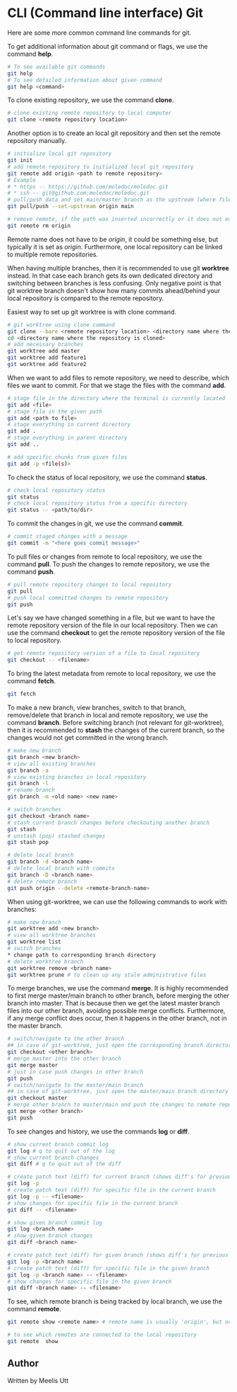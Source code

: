 # CLI (Command line interface) Git

Here are some more common command line commands for git.

To get additional information about git command or flags, we use the command **help**.

```sh
# To see available git commands
git help
# To see detailed information about given command
git help <command>
```

To clone existing repository, we use the command **clone**.

```sh
# clone existing remote repository to local computer
git clone <remote repository location>
```

Another option is to create an local git repository and then set the remote repository manually.

```sh
# initialize local git repository
git init
# add remote repository to initialized local git repository
git remote add origin <path to remote repository> 
# Example 
# * https -- https://github.com/moledoc/moledoc.git
# * ssh -- git@github.com:moledoc/moledoc.git
# pull/push data and set main/master branch as the upstream (where files/directories are pulled/pushed from/to)
git pull/push --set-upstream origin main

# remove remote, if the path was inserted incorrectly or it does not exist anymore
git remote rm origin
```

Remote name does not have to be *origin*, it could be something else, but typically it is set as *origin*.
Furthermore, one local repository can be linked to multiple remote repositories.

When having multiple branches, then it is recommended to use git **worktree** instead.
In that case each branch gets its own dedicated directory and switching between branches is less confusing.
Only negative point is that git worktree branch doesn't show how many commits ahead/behind your local repository is compared to the remote repository.

Easiest way to set up git worktree is with clone command.

```sh
# git worktree using clone command
git clone --bare <remote repository location> <directory name where the repository is cloned>
cd <directory name where the repository is cloned>
# add necessary branches
git worktree add master
git worktree add feature1
git worktree add feature2
```

When we want to add files to remote repository, we need to describe, which files we want to commit.
For that we stage the files with the command **add**.

```sh
# stage file in the directory where the terminal is currently located
git add <file>
# stage file in the given path
git add <path to file>
# stage everything in current directory
git add .
# stage everything in parent directory
git add ..

# add specific chunks from given files
git add -p <file(s)>
```

To check the status of local repository, we use the command **status**.

```sh
# check local repository status
git status
# check local repository status from a specific directory
git status -- <path/to/dir>
```

To commit the changes in git, we use the command **commit**.

```sh
# commit staged changes with a message
git commit -m "<here goes commit message>"
```

To pull files or changes from remote to local repository, we use the command **pull**.
To push the changes to remote repository, we use the command **push**.

```sh
# pull remote repository changes to local repository
git pull
# push local committed changes to remote repository
git push
```

Let's say we have changed something in a file, but we want to have the remote repository version of the file in our local repository.
Then we can use the command **checkout** to get the remote repository version of the file to local repository.

```sh
# get remote repository version of a file to local repository
git checkout -- <filename>
```

To bring the latest metadata from remote to local repository, we use the command **fetch**.

```sh
git fetch
```

To make a new branch, view branches, switch to that branch, remove/delete that branch in local and remote repository, we use the command **branch**.
Before switching branch (not relevant for git-worktree), then it is recommended to **stash** the changes of the current branch, so the changes would not get committed in the wrong branch.

```sh
# make new branch
git branch <new branch>
# view all existing branches
git branch -a
# view existing branches in local repository
git branch -l
# rename branch
git branch -m <old name> <new name>

# switch branches
git checkout <branch name>
# stash current branch changes before checkouting another branch
git stash
# unstash (pop) stashed changes
git stash pop

# delete local branch 
git branch -d <branch name>
# delete local branch with commits
git branch -D <branch name>
# delete remote branch
git push origin --delete <remote-branch-name>
```

When using git-worktree, we can use the following commands to work with branches:

```sh
# make new branch
git worktree add <new branch>
# view all worktree branches
git worktree list
# switch branches
* change path to corresponding branch directory
# delete worktree branch
git worktree remove <branch name>
git worktree prune # to clean up any stale administrative files
```

To merge branches, we use the command **merge**.
It is highly recommended to first merge master/main branch to other branch, before merging the other branch into master.
That is because then we get the latest master branch files into our other branch, avoiding possible merge conflicts.
Furthermore, if any merge conflict does occur, then it happens in the other branch, not in the master branch.

```sh
# switch/navigate to the other branch
## in case of git-worktree, just open the corresponding branch directory
git checkout <other branch>
# merge master into the other branch
git merge master
# just in case push changes in other branch
git push
# switch/navigate to the master/main branch
## in case of git-worktree, just open the master/main branch directory
git checkout master
# merge other branch to master/main and push the changes to remote repository
git merge <other branch>
git push
```

To see changes and history, we use the commands **log** or **diff**.

```sh
# show current branch commit log
git log # q to quit out of the log
# show current branch changes
git diff # q to quit out of the diff

# create patch text (diff) for current branch (shows diff's for previous commits)
git log -p
# create patch text (diff) for specific file in the current branch
git log -p -- <filename>
# show changes for specific file in the current branch 
git diff -- <filename>

# show given branch commit log
git log <branch name>
# show given branch changes
git diff <branch name>

# create patch text (diff) for given branch (shows diff's for previous commits)
git log -p <branch name>
# create patch text (diff) for specific file in the given branch
git log -p <branch name> -- <filename>
# show changes for specific file in the given branch 
git diff <branch name> -- <filename>
```

To see, which remote branch is being tracked by local branch, we use the command **remote**.

```sh
git remote show <remote name> # remote name is usually 'origin', but one repository can have multiple remotes

# to see which remotes are connected to the local repository
git remote  show
```

## Author

Written by
Meelis Utt
